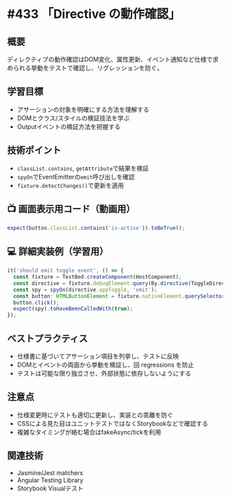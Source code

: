 # #433 「Directive の動作確認」

## 概要
ディレクティブの動作確認はDOM変化、属性更新、イベント通知など仕様で求められる挙動をテストで確認し、リグレッションを防ぐ。

## 学習目標
- アサーションの対象を明確にする方法を理解する
- DOMとクラス/スタイルの検証技法を学ぶ
- Outputイベントの検証方法を把握する

## 技術ポイント
- `classList.contains`, `getAttribute`で結果を検証
- `spyOn`でEventEmitterの`emit`呼び出しを確認
- `fixture.detectChanges()`で更新を適用

## 📺 画面表示用コード（動画用）
```typescript
expect(button.classList.contains('is-active')).toBeTrue();
```

## 💻 詳細実装例（学習用）
```typescript
it('should emit toggle event', () => {
  const fixture = TestBed.createComponent(HostComponent);
  const directive = fixture.debugElement.query(By.directive(ToggleDirective)).injector.get(ToggleDirective);
  const spy = spyOn(directive.appToggle, 'emit');
  const button: HTMLButtonElement = fixture.nativeElement.querySelector('button');
  button.click();
  expect(spy).toHaveBeenCalledWith(true);
});
```

## ベストプラクティス
- 仕様書に基づいてアサーション項目を列挙し、テストに反映
- DOMとイベントの両面から挙動を検証し、回 regressions を防止
- テストは可能な限り独立させ、外部状態に依存しないようにする

## 注意点
- 仕様変更時にテストも適切に更新し、実装との乖離を防ぐ
- CSSによる見た目はユニットテストではなくStorybookなどで確認する
- 複雑なタイミングが絡む場合はfakeAsync/tickを利用

## 関連技術
- Jasmine/Jest matchers
- Angular Testing Library
- Storybook Visualテスト
